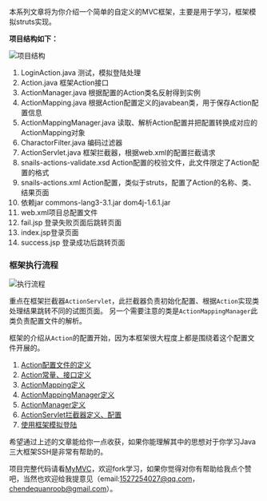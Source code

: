 本系列文章将为你介绍一个简单的自定义的MVC框架，主要是用于学习，框架模拟struts实现。

**项目结构如下：**

![项目结构](http://7xnrhh.com1.z0.glb.clouddn.com/QQ%E5%9B%BE%E7%89%8720160303141839.png)

1. LoginAction.java 测试，模拟登陆处理
2. Action.java 框架Action接口
3. ActionManager.java 根据配置的Action类名反射得到实例
4. ActionMapping.java 根据Action配置定义的javabean类，用于保存Action配置信息
5. ActionMappingManager.java 读取、解析Action配置并把配置转换成对应的ActionMapping对象
6. CharactorFilter.java 编码过滤器
7. ActionServlet.java 框架拦截器，根据web.xml的配置拦截请求
8. snails-actions-validate.xsd Action配置的校验文件，此文件限定了Action配置的格式
9. snails-actions.xml Action配置，类似于struts，配置了Action的名称、类、结果页面
10. 依赖jar commons-lang3-3.1.jar dom4j-1.6.1.jar
11. web.xml项目总配置文件
12. fail.jsp 登录失败页面后跳转页面
13. index.jsp登录页面
14. success.jsp 登录成功后跳转页面

### 框架执行流程

![执行流程](http://7xnrhh.com1.z0.glb.clouddn.com/%E8%87%AA%E5%AE%9A%E4%B9%89MVC%E6%A1%86%E6%9E%B6%EF%BC%8C%E6%89%A7%E8%A1%8C%E6%B5%81%E7%A8%8B.png)

重点在框架拦截器`ActionServlet`，此拦截器负责初始化配置、根据`Action`实现类处理结果跳转不同的试图页面。
另一个需要注意的类是`ActionMappingManager`此类负责配置文件的解析。

框架的介绍从`Action`的配置开始，因为本框架很大程度上都是围绕着这个配置文件开展的。

1. [Action配置文件的定义](https://github.com/ubuntuvim/study-note/blob/master/%E8%87%AA%E5%AE%9A%E4%B9%89MVC%E6%A1%86%E6%9E%B6%E4%B9%8B%E4%B8%80action%E9%85%8D%E7%BD%AE%E6%96%87%E4%BB%B6%E5%AE%9A%E4%B9%89.md)
2. [Action常量、接口定义](https://github.com/ubuntuvim/study-note/blob/master/%E8%87%AA%E5%AE%9A%E4%B9%89MVC%E6%A1%86%E6%9E%B6%E4%B9%8B%E4%BA%8CAction%E6%8E%A5%E5%8F%A3%E5%AE%9A%E4%B9%89.md)
3. [ActionMapping定义]()
4. [ActionMappingManager定义]()
5. [ActionManager定义]()
6. [ActionServlet拦截器定义、配置]()
7. [使用框架模拟登陆]()


希望通过上述的文章能给你一点收获，如果你能理解其中的思想对于你学习Java三大框架SSH是非常有帮助的。

项目完整代码请看[MyMVC](https://github.com/ubuntuvim/myMVC)，欢迎fork学习，如果你觉得对你有帮助给我点个赞吧，当然也欢迎给我提意见（email:1527254027@qq.com，chendequanroob@gmail.com）。
